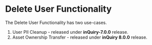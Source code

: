 # Delete User Functionality

The Delete User Functionality has two use-cases.

1. User PII Cleanup - released under **inQuiry-7.0.0** release.
2. Asset Ownership Transfer - released under **inQuiry 8.0.0** release.
